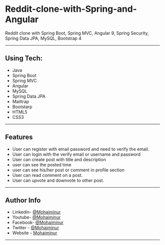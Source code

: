 # Reddit-clone-with-Spring-and-Angular
 Reddit clone with Spring Boot, Spring MVC, Angular 9, Spring Security, Spring Data JPA, MySQL, Bootstrap 4


---
## Using Tech:

* Java
* Spring Boot
* Spring MVC
* Angular
* MySQL
* Spring Data JPA
* Mailtrap
* Bootstarp
* HTML5
* CSS3


---
## Features

*	User can register with email password and need to verify the email. 
* User can login with the verify email or username and password
* User can  create post with title and description
* user can see the posted time
* user can see his/her post or comment in profile section
* User can read comment on a  post. 
* User can upvote and downvote to other post.


---


## Author Info
- Linkedin- [@Mohaiminur](https://www.linkedin.com/in/mohaiminur/)
- Youtube- [@Mohaiminur](https://www.youtube.com/channel/UC5MlwVt5vXtpHvgDHxbgqmw)
- Facebook- [@Mohaiminur](https://facebook.com/mohaiminur404)
- Twitter - [@Mohaiminur](https://twitter.com/mohaiminur404)
- Website - [Mohaiminur](https://mohaiminur.ml)

---
